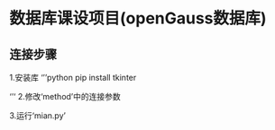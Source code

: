 # 数据库课设项目(openGauss数据库)
## 连接步骤
1.安装库
‘’’python
pip install tkinter

‘’‘
2.修改‘method’中的连接参数

3.运行‘mian.py’
